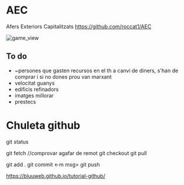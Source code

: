 # AEC
Afers Exteriors Capitalitzats
https://github.com/roccat1/AEC

![game_view](https://github.com/roccat1/AEC/assets/58339860/da9c183d-dcf9-46b7-a879-18a05e810c2b)

## To do
- ~persones que gasten recursos en el th a canvi de diners, s'han de comprar i si no dones prou van marxant
- velocitat guanys
- edificis refinadors
- imatges millorar
- prestecs

# Chuleta github
git status

git fetch  //comprovar agafar de remot
git checkout
git pull

git add .
git commit <-m msg>
git push

https://bluuweb.github.io/tutorial-github/
